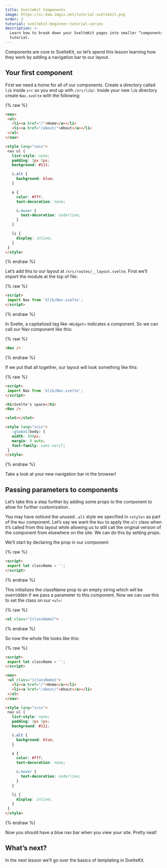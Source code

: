 ```yaml
---
title: SvelteKit Components
image: https://cc-dam.imgix.net/tutorial-sveltekit.png
order: 3
tutorial: sveltekit-beginner-tutorial-series
description: >-
  Learn how to break down your SvelteKit pages into smaller “components” in this
  tutorial.
---
```


Components are core to SvelteKit, so let’s spend this lesson learning how they work by adding a navigation bar to our layout.

## Your first component

First we need a home for all of our components. Create a directory called `lib` inside `src` so you end up with `/src/lib/`. Inside your new `lib` directory create `Nav.svelte` with the following:

{% raw %}
 ```html
<nav>
  <ul>
    <li><a href="/">Home</a></li>
    <li><a href="/about/">About</a></li>
  </ul>
</nav>

<style lang="sass">
  nav ul {
    list-style: none;
    padding: 3px 5px;
    background: #111;

    &.alt {
      background: blue;
    }

    a {
      color: #fff;
      text-decoration: none;

      &:hover {
        text-decoration: underline;
      }
    }

    li {
      display: inline;
    }
  }
</style>
```
{% endraw %}

Let’s add this to our layout at `/src/routes/__layout.svelte`. First we’ll import the module at the top of file:

{% raw %}
 ```html
<script>
  import Nav from '$lib/Nav.svelte';
</script>
```
{% endraw %}

In Svelte, a capitalized tag like `<Widget>` indicates a component. So we can call our Nav component like this:

{% raw %}
 ```html
<Nav />
```
{% endraw %}

If we put that all together, our layout will look something like this:

{% raw %}
 ```html
<script>
  import Nav from '$lib/Nav.svelte';
</script>

<h1>Svelte's space</h1>
<Nav />

<slot></slot>

<style lang="scss">
    :global(body) {
    width: 400px;
    margin: 0 auto;
    font-family: sans-serif;
  }
</style>
```
{% endraw %}

Take a look at your new navigation bar in the browser\!

## Passing parameters to components

Let’s take this a step further by adding some props to the component to allow for further customization.

You may have noticed the unused `.alt` style we specified in `<style>` as part of the `Nav` component. Let’s say we want the `Nav` to apply the `alt` class when it’s called from this layout while allowing us to still call the original version of the component from elsewhere on the site. We can do this by setting props.

We’ll start by declaring the prop in our component:

{% raw %}
 ```html
<script>
  export let className = '';
</script>
```
{% endraw %}

This initializes the className prop to an empty string which will be overridden if we pass a parameter to this component. Now we can use this to set the class on our `<ul>`\:

{% raw %}
 ```html
<ul class="{className}">
```
{% endraw %}

So now the whole file looks like this:

{% raw %}
 ```html
<script>
  export let className = '';
</script>

<nav>
  <ul class="{className}">
    <li><a href="/">Home</a></li>
    <li><a href="/about/">About</a></li>
  </ul>
</nav>

<style lang="scss">
  nav ul {
    list-style: none;
    padding: 3px 5px;
    background: #111;

    &.alt {
      background: blue;
    }

    a {
      color: #fff;
      text-decoration: none;

      &:hover {
        text-decoration: underline;
      }
    }

    li {
      display: inline;
    }
  }
</style>
```
{% endraw %}

Now you should have a blue nav bar when you view your site. Pretty neat\!

## What’s next?

In the next lesson we’ll go over the basics of templating in SvelteKit.
